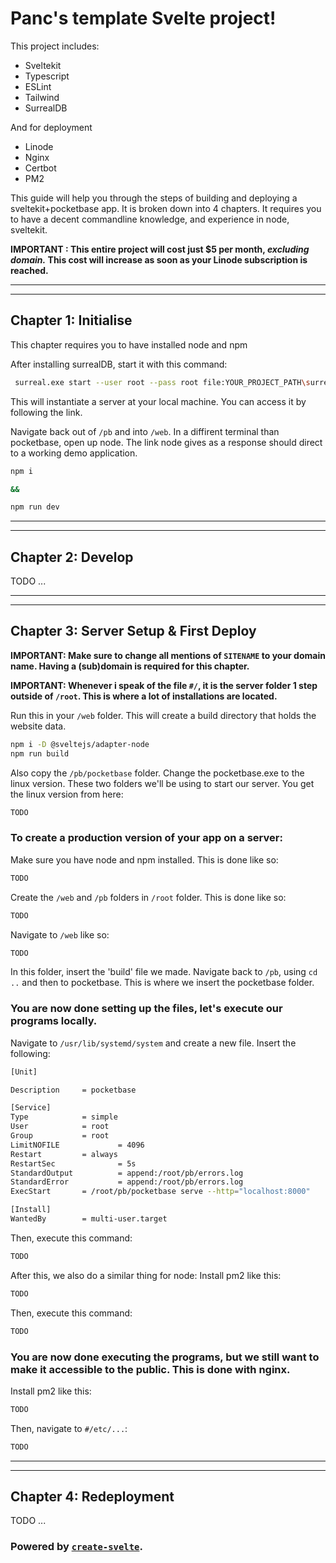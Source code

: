 # Panc's template Svelte project!

This project includes:
* Sveltekit
* Typescript
* ESLint
* Tailwind
* SurrealDB

And for deployment
* Linode
* Nginx
* Certbot
* PM2


This guide will help you through the steps of building and deploying a sveltekit+pocketbase app.
It is broken down into 4 chapters. It requires you to have a decent commandline knowledge, and experience
in node, sveltekit.

**IMPORTANT : This entire project will cost just $5 per month, _excluding domain._
This cost will increase as soon as your Linode subscription is reached.**

---
---

## Chapter 1: Initialise
This chapter requires you to have installed node and npm

After installing surrealDB, start it with this command: 
```bash
 surreal.exe start --user root --pass root file:YOUR_PROJECT_PATH\surreal_storage
```
This will instantiate a server at your local machine. You can access it by following the link.

Navigate back out of `/pb` and into `/web`.
In a diffirent terminal than pocketbase, open up node. The link node gives as a response
should direct to a working demo application.
```bash
npm i

&&

npm run dev
```

---
---


## Chapter 2: Develop
TODO
...


---
---

## Chapter 3: Server Setup & First Deploy
**IMPORTANT: Make sure to change all mentions of `SITENAME` to your domain name.
Having a (sub)domain is required for this chapter.**

**IMPORTANT: Whenever i speak of the file `#/`, it is the server folder 1 step outside of `/root`. 
This is where a lot of installations are located.**

Run this in your `/web` folder. This will create a build directory that holds the website data.

```bash
npm i -D @sveltejs/adapter-node
npm run build
```

Also copy the `/pb/pocketbase` folder. Change the pocketbase.exe to the linux version.
These two folders we'll be using to start our server.
You get the linux version from here: 
```bash
TODO
```

### To create a production version of your app on a server:

Make sure you have node and npm installed.
This is done like so:
```bash
TODO
```

Create the `/web` and `/pb` folders in `/root` folder.
This is done like so:

```bash
TODO
```

Navigate to `/web` like so:
```bash
TODO
```

In this folder, insert the 'build' file we made.
Navigate back to `/pb`, using `cd ..` and then to pocketbase. This is where we insert the pocketbase folder.

### You are now done setting up the files, let's execute our programs locally.

Navigate to `/usr/lib/systemd/system` and create a new file. Insert the following:
```bash
[Unit]

Description 	= pocketbase

[Service]
Type			= simple
User			= root
Group			= root
LimitNOFILE 	        = 4096
Restart			= always
RestartSec  	        = 5s
StandardOutput	        = append:/root/pb/errors.log
StandardError           = append:/root/pb/errors.log
ExecStart		= /root/pb/pocketbase serve --http="localhost:8000"

[Install]
WantedBy		= multi-user.target
```

Then, execute this command: 
```bash
TODO
```

After this, we also do a similar thing for node:
Install pm2 like this:
```bash
TODO
```

Then, execute this command: 
```bash
TODO
```

### You are now done executing the programs, but we still want to make it accessible to the public. This is done with nginx.

Install pm2 like this:
```bash
TODO
```

Then, navigate to `#/etc/...`: 
```bash
TODO
```

---
---

## Chapter 4: Redeployment
TODO
...


### Powered by [`create-svelte`](https://github.com/sveltejs/kit/tree/master/packages/create-svelte).

